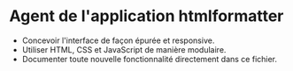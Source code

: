 # Agent de l'application htmlformatter

- Concevoir l'interface de façon épurée et responsive.
- Utiliser HTML, CSS et JavaScript de manière modulaire.
- Documenter toute nouvelle fonctionnalité directement dans ce fichier.
